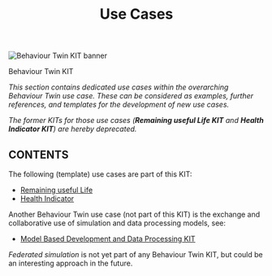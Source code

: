 ﻿---
id: overview
title: Use Cases
description: Behaviour Twin KIT
---

<div style={{display:'block'}}>
  <div style={{display:'inline-block', verticalAlign:'top'}}>

![Behaviour Twin KIT banner](@site/static/img/kit-icons/behaviour-twin-kit-icon-mini.svg)

  </div>
  <div style={{display:'inline-block', fontSize:17, color:'rgb(255,166,1)', marginLeft:7, verticalAlign:'top', paddingTop:6}}>
Behaviour Twin KIT
  </div>
</div>

*This section contains dedicated use cases within the overarching Behaviour Twin use case. These can be considered as examples, further references, and templates for the development of new use cases.*

*The former KITs for those use cases (**Remaining useful Life KIT** and **Health Indicator KIT**) are hereby deprecated.*

## CONTENTS

The following (template) use cases are part of this KIT:

- [Remaining useful Life](rul/overview)
- [Health Indicator](hi/overview)

Another Behaviour Twin use case (not part of this KIT) is the exchange and collaborative use of simulation and data processing models, see:

- [Model Based Development and Data Processing KIT](../../behaviour-twin-kit/adoption-view/introduction.md)

*Federated simulation* is not yet part of any Behaviour Twin KIT, but could be an interesting approach in the future.
